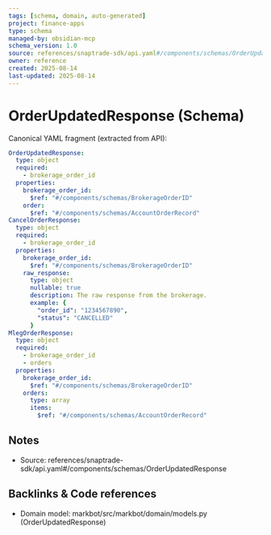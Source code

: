 ```yaml
---
tags: [schema, domain, auto-generated]
project: finance-apps
type: schema
managed-by: obsidian-mcp
schema_version: 1.0
source: references/snaptrade-sdk/api.yaml#/components/schemas/OrderUpdatedResponse
owner: reference
created: 2025-08-14
last-updated: 2025-08-14
---
```


# OrderUpdatedResponse (Schema)

Canonical YAML fragment (extracted from API):

```yaml
OrderUpdatedResponse:
  type: object
  required:
    - brokerage_order_id
  properties:
    brokerage_order_id:
      $ref: "#/components/schemas/BrokerageOrderID"
    order:
      $ref: "#/components/schemas/AccountOrderRecord"
CancelOrderResponse:
  type: object
  required:
    - brokerage_order_id
  properties:
    brokerage_order_id:
      $ref: "#/components/schemas/BrokerageOrderID"
    raw_response:
      type: object
      nullable: true
      description: The raw response from the brokerage.
      example: {
        "order_id": "1234567890",
        "status": "CANCELLED"
      }
MlegOrderResponse:
  type: object
  required:
    - brokerage_order_id
    - orders
  properties:
    brokerage_order_id:
      $ref: "#/components/schemas/BrokerageOrderID"
    orders:
      type: array
      items:
        $ref: "#/components/schemas/AccountOrderRecord"
```

## Notes
- Source: references/snaptrade-sdk/api.yaml#/components/schemas/OrderUpdatedResponse

## Backlinks & Code references
- Domain model: markbot/src/markbot/domain/models.py (OrderUpdatedResponse)
